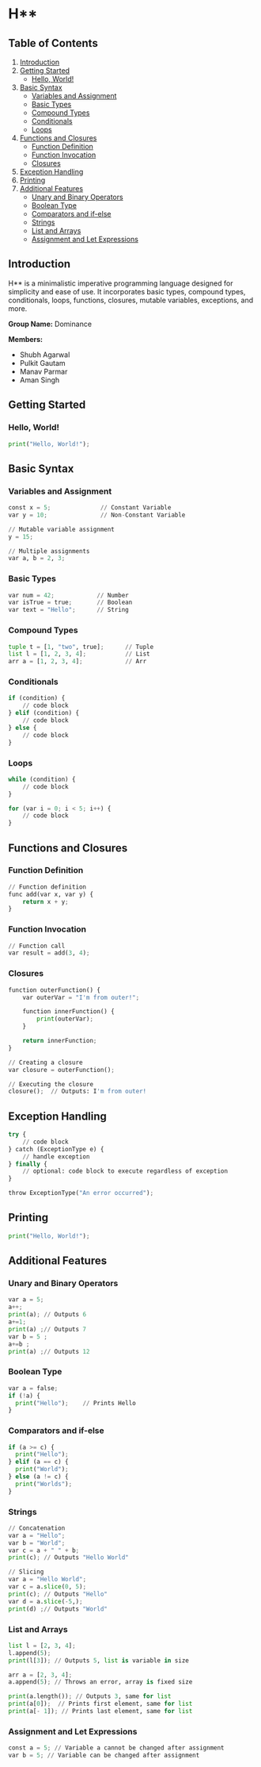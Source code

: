 # H**

## Table of Contents
1. [Introduction](#introduction)
2. [Getting Started](#getting-started)
    - [Hello, World!](#hello-world)
3. [Basic Syntax](#basic-syntax)
    - [Variables and Assignment](#variables-and-assignment)
    - [Basic Types](#basic-types)
    - [Compound Types](#compound-types)
    - [Conditionals](#conditionals)
    - [Loops](#loops)
4. [Functions and Closures](#functions-and-closures)
    - [Function Definition](#function-definition)
    - [Function Invocation](#function-invocation)
    - [Closures](#closures)
5. [Exception Handling](#exception-handling)
6. [Printing](#printing)
7. [Additional Features](#additional-features)
    - [Unary and Binary Operators](#unary-and-binary-operators)
    - [Boolean Type](#boolean-type)
    - [Comparators and if-else](#comparators-and-if-else)
    - [Strings](#strings)
    - [List and Arrays](#list-and-arrays)
    - [Assignment and Let Expressions](#assignment-and-let-expressions)

## Introduction
H** is a minimalistic imperative programming language designed for simplicity and ease of use. It incorporates basic types, compound types, conditionals, loops, functions, closures, mutable variables, exceptions, and more.

**Group Name:** Dominance

**Members:**
- Shubh Agarwal
- Pulkit Gautam
- Manav Parmar
- Aman Singh

## Getting Started

### Hello, World!
```python
print("Hello, World!");
```

## Basic Syntax

### Variables and Assignment
```python
const x = 5;              // Constant Variable
var y = 10;               // Non-Constant Variable

// Mutable variable assignment
y = 15;

// Multiple assignments
var a, b = 2, 3;
```

### Basic Types
```python
var num = 42;            // Number
var isTrue = true;       // Boolean
var text = "Hello";      // String
```

### Compound Types
```python
tuple t = [1, "two", true];      // Tuple
list l = [1, 2, 3, 4];           // List
arr a = [1, 2, 3, 4];            // Arr
```

### Conditionals
```python
if (condition) {
    // code block
} elif (condition) {
    // code block
} else {
    // code block
}
```

### Loops
```python
while (condition) {
    // code block
}

for (var i = 0; i < 5; i++) {
    // code block
}


```

## Functions and Closures

### Function Definition
```python
// Function definition
func add(var x, var y) {
    return x + y;
}
```

### Function Invocation
```python
// Function call
var result = add(3, 4);
```

### Closures
```python
function outerFunction() {
    var outerVar = "I'm from outer!";

    function innerFunction() {
        print(outerVar);
    }

    return innerFunction;
}

// Creating a closure
var closure = outerFunction();

// Executing the closure
closure();  // Outputs: I'm from outer!
```

## Exception Handling
```python
try {
    // code block
} catch (ExceptionType e) {
    // handle exception
} finally {
    // optional: code block to execute regardless of exception
}

throw ExceptionType("An error occurred");
```

## Printing
```python
print("Hello, World!");
```

## Additional Features

### Unary and Binary Operators
```python
var a = 5;
a++;
print(a); // Outputs 6
a+=1;
print(a) ;// Outputs 7
var b = 5 ;
a+=b ;
print(a) ;// Outputs 12
```

### Boolean Type
```python
var a = false;
if (!a) {
  print("Hello");    // Prints Hello
}
```

### Comparators and if-else
```python
if (a >= c) {
  print("Hello");
} elif (a == c) {
  print("World");
} else (a != c) {
  print("Worlds");
}
```

### Strings
```python
// Concatenation
var a = "Hello";
var b = "World";
var c = a + " " + b;
print(c); // Outputs "Hello World"

// Slicing
var a = "Hello World";
var c = a.slice(0, 5);
print(c); // Outputs "Hello"
var d = a.slice(-5,);
print(d) ;// Outputs "World"
```

### List and Arrays
```python
list l = [2, 3, 4];
l.append(5);
print(l[3]); // Outputs 5, list is variable in size

arr a = [2, 3, 4];
a.append(5); // Throws an error, array is fixed size

print(a.length()); // Outputs 3, same for list
print(a[0]);  // Prints first element, same for list
print(a[- 1]); // Prints last element, same for list
```

### Assignment and Let Expressions
```python
const a = 5; // Variable a cannot be changed after assignment
var b = 5; // Variable can be changed after assignment
```

